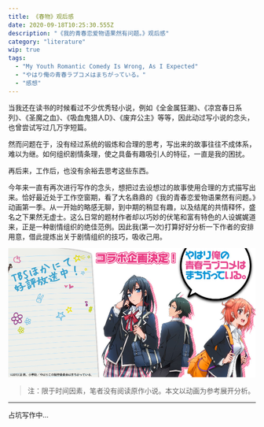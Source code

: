 ```yaml
---
title: 《春物》观后感
date: 2020-09-18T10:25:30.555Z
description: "《我的青春恋爱物语果然有问题。》观后感"
category: "literature"
wip: true
tags:
  - "My Youth Romantic Comedy Is Wrong, As I Expected"
  - "やはり俺の青春ラブコメはまちがっている。"
  - "感想"
---
```

当我还在读书的时候看过不少优秀轻小说，例如《全金属狂潮》、《凉宫春日系列》、《圣魔之血》、《吸血鬼猎人D》、《废弃公主》等等，因此动过写小说的念头，也曾尝试写过几万字短篇。

然而问题在于，没有经过系统的锻炼和合理的思考，写出来的故事往往不成体系，难以为继。如何组织剧情条理，使之具备有趣吸引人的特征，一直是我的困扰。

再后来，工作后，也没有余裕去思考这些东西。

今年来一直有再次进行写作的念头，想把过去设想过的故事使用合理的方式描写出来。恰好最近处于工作空窗期，看了大名鼎鼎的《我的青春恋爱物语果然有问题。》动画第一季。从一开始的略感无聊，到中期的稍显有趣，以及结尾的共情释怀，盛名之下果然无虚士。这么日常的题材作者却以巧妙的伏笔和富有特色的人设娓娓道来，正是一种剧情组织的绝佳范例。因此我(第一次)打算好好分析一下作者的安排用意，借此提炼出关于剧情组织的技巧，吸收己用。

![](./my-youth-romantic-comedy.jpg)

> 注：限于时间因素，笔者没有阅读原作小说。本文以动画为参考展开分析。

---
占坑写作中...